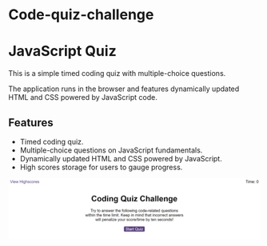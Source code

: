 # Code-quiz-challenge

# JavaScript Quiz

This is a simple timed coding quiz with multiple-choice questions.

The application runs in the browser and features dynamically updated HTML and CSS powered by JavaScript code.




## Features

- Timed coding quiz.
- Multiple-choice questions on JavaScript fundamentals.
- Dynamically updated HTML and CSS powered by JavaScript.
- High scores storage for users to gauge progress.

![Alt text](<Screenshot 2024-01-16 160916.png>)
